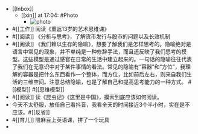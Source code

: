 - [[Inbox]]
    - [[xin]] at 17:04: #Photo
        - ![photo](https://firebasestorage.googleapis.com/v0/b/firescript-577a2.appspot.com/o/imgs%2Fapp%2Fxinyiheng%2F_pu-ymj9Q?alt=media&token=8cc58c90-2105-4fa6-a030-3e4cce4cf580)
- #[[工作]] 阅读《重返13岁的艺术思维课》
- #[[阅读]] 《分析与思考》，了解货币发行与股市的问题以及长效机制
- #[[阅读]] 《我们赖以生存的隐喻》，想要了解我们是怎样思考的。隐喻绝对是语言中常见的现象，并不单纯是一种修辞手法，而且还反映了我们思考的模型。这些模型是通过感官在日常的生活中建立起来的。一句话的隐喻往往代表了我们在无意识中对于某件事情的看法。常见的隐喻有“容器”和“方位”，我理解的容器是把什么东西看作一个整体，而方位，比如前后左右，则来自我们生活的三维空间。注意总结隐喻，也是了解自己和提高思考能力的一种方式。 #[[模型]] #[[思维模型]] 
- #[[阅读]] 读《昆虫记》《这里是中国》，摸索到底应该如何阅读。
- 今天不太舒服，放任自己看抖音，我看全天的时间接近3个半小时，实在是不应该。#[[反省]]
- #[[育儿]] 陪麻豆上英语课，拼了一个玩具
- 
